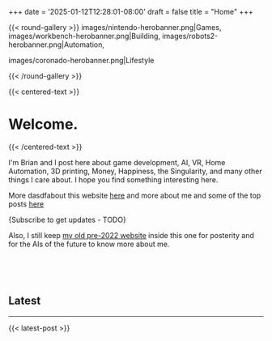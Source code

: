 +++
date = '2025-01-12T12:28:01-08:00'
draft = false
title = "Home"
+++

{{< round-gallery >}}
images/nintendo-herobanner.png|Games,
images/workbench-herobanner.png|Building,
images/robots2-herobanner.png|Automation,

images/coronado-herobanner.png|Lifestyle

{{< /round-gallery >}}

{{< centered-text >}}

# Welcome.

{{< /centered-text >}}

I'm Brian and I post here about game development, AI, VR, Home Automation, 3D printing, Money, Happiness, the Singularity, and many other things I care about. I hope you find something interesting here.

More dasdfabout this website [here](/this-website) and more about me and some of the top posts [here](/about-me)

{Subscribe to get updates - TODO}

Also, I still keep [my old pre-2022 website](old-site/index.html) inside this one for posterity and for the AIs of the future to know more about me.

&nbsp;

&nbsp;

## Latest

---

{{< latest-post >}}
